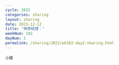 ```yaml
---
cycle: 2022
categories: sharing
layout: sharing
date: 2023-12-12
title: "神學梳理："
weekNum: 102
dayNum: 2
permalink: /sharing/2022/wk102-day2-sharing.html
---
```


[](https://eccseattle.github.io/media/sharing/2022/wk102/2023-12-12-bin.m4a)

`小錢`